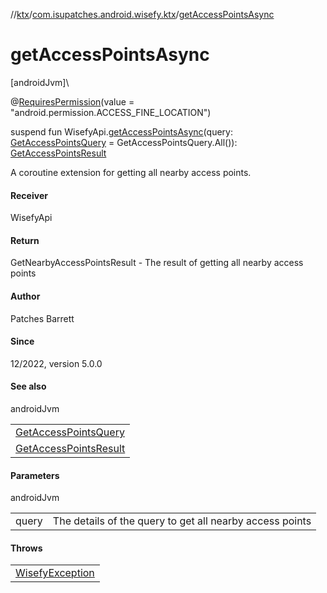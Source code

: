//[ktx](../../index.md)/[com.isupatches.android.wisefy.ktx](index.md)/[getAccessPointsAsync](get-access-points-async.md)

# getAccessPointsAsync

[androidJvm]\

@[RequiresPermission](https://developer.android.com/reference/kotlin/androidx/annotation/RequiresPermission.html)(value = &quot;android.permission.ACCESS_FINE_LOCATION&quot;)

suspend fun WisefyApi.[getAccessPointsAsync](get-access-points-async.md)(query: [GetAccessPointsQuery](../../../accesspoints/accesspoints/com.isupatches.android.wisefy.accesspoints.entities/-get-access-points-query/index.md) = GetAccessPointsQuery.All()): [GetAccessPointsResult](../../../accesspoints/accesspoints/com.isupatches.android.wisefy.accesspoints.entities/-get-access-points-result/index.md)

A coroutine extension for getting all nearby access points.

#### Receiver

WisefyApi

#### Return

GetNearbyAccessPointsResult - The result of getting all nearby access points

#### Author

Patches Barrett

#### Since

12/2022, version 5.0.0

#### See also

androidJvm

| |
|---|
| [GetAccessPointsQuery](../../../accesspoints/accesspoints/com.isupatches.android.wisefy.accesspoints.entities/-get-access-points-query/index.md) |
| [GetAccessPointsResult](../../../accesspoints/accesspoints/com.isupatches.android.wisefy.accesspoints.entities/-get-access-points-result/index.md) |

#### Parameters

androidJvm

| | |
|---|---|
| query | The details of the query to get all nearby access points |

#### Throws

| |
|---|
| [WisefyException](../../../core/core/com.isupatches.android.wisefy.core.exceptions/-wisefy-exception/index.md) |
